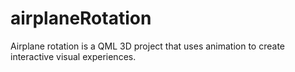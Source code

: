 # airplaneRotation
Airplane rotation is a QML 3D project that uses animation to create interactive visual experiences.
